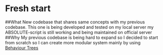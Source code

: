 # Fresh start
##What
New codebase that shares same concepts with my previous codebase. This one is being developed and tested on my local server my ABSOLUTE-script is still working and being maintained on official server
##Why
My previous codebase is being hard to expand so I decided to start from scratch so I can create more modular system mainly by using [Behaviour Trees](https://en.wikipedia.org/wiki/Behavior_tree_(artificial_intelligence,_robotics_and_control))
